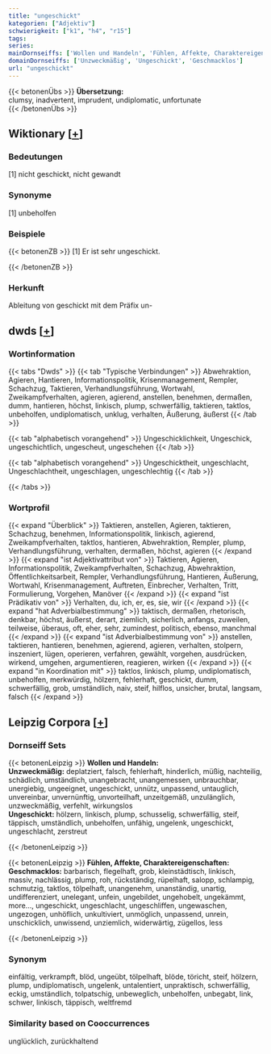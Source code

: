 ```yaml
---
title: "ungeschickt"
kategorien: ["Adjektiv"]
schwierigkeit: ["k1", "h4", "r15"]
tags:
series:
mainDornseiffs: ['Wollen und Handeln', 'Fühlen, Affekte, Charaktereigenschaften']
domainDornseiffs: ['Unzweckmäßig', 'Ungeschickt', 'Geschmacklos']
url: "ungeschickt"
---
```


{{< betonenÜbs >}}
**Übersetzung:**  
clumsy, inadvertent, imprudent, undiplomatic, unfortunate  
{{< /betonenÜbs >}}

## Wiktionary [[+](https://de.wiktionary.org/wiki/ungeschickt)]

### Bedeutungen
[1] nicht geschickt, nicht gewandt  

### Synonyme
[1] unbeholfen  

### Beispiele
{{< betonenZB >}}
[1] Er ist sehr ungeschickt.  

{{< /betonenZB >}}
### Herkunft
Ableitung von geschickt mit dem Präfix un-  



## dwds [[+](https://www.dwds.de/wb/ungeschickt)]

### Wortinformation
{{< tabs "Dwds" >}}
{{< tab "Typische Verbindungen" >}}
Abwehraktion, Agieren, Hantieren, Informationspolitik, Krisenmanagement, Rempler, Schachzug, Taktieren, Verhandlungsführung, Wortwahl, Zweikampfverhalten, agieren, agierend, anstellen, benehmen, dermaßen, dumm, hantieren, höchst, linkisch, plump, schwerfällig, taktieren, taktlos, unbeholfen, undiplomatisch, unklug, verhalten, Äußerung, äußerst
{{< /tab >}}

{{< tab "alphabetisch vorangehend" >}}
Ungeschicklichkeit, Ungeschick, ungeschichtlich, ungescheut, ungeschehen
{{< /tab >}}

{{< tab "alphabetisch vorangehend" >}}
Ungeschicktheit, ungeschlacht, Ungeschlachtheit, ungeschlagen, ungeschlechtig
{{< /tab >}}

{{< /tabs >}}

### Wortprofil
{{< expand "Überblick" >}} Taktieren, anstellen, Agieren, taktieren, Schachzug, benehmen, Informationspolitik, linkisch, agierend, Zweikampfverhalten, taktlos, hantieren, Abwehraktion, Rempler, plump, Verhandlungsführung, verhalten, dermaßen, höchst, agieren {{< /expand >}}
{{< expand "ist Adjektivattribut von" >}} Taktieren, Agieren, Informationspolitik, Zweikampfverhalten, Schachzug, Abwehraktion, Öffentlichkeitsarbeit, Rempler, Verhandlungsführung, Hantieren, Äußerung, Wortwahl, Krisenmanagement, Auftreten, Einbrecher, Verhalten, Tritt, Formulierung, Vorgehen, Manöver {{< /expand >}}
{{< expand "ist Prädikativ von" >}} Verhalten, du, ich, er, es, sie, wir {{< /expand >}}
{{< expand "hat Adverbialbestimmung" >}} taktisch, dermaßen, rhetorisch, denkbar, höchst, äußerst, derart, ziemlich, sicherlich, anfangs, zuweilen, teilweise, überaus, oft, eher, sehr, zumindest, politisch, ebenso, manchmal {{< /expand >}}
{{< expand "ist Adverbialbestimmung von" >}} anstellen, taktieren, hantieren, benehmen, agierend, agieren, verhalten, stolpern, inszeniert, lügen, operieren, verfahren, gewählt, vorgehen, ausdrücken, wirkend, umgehen, argumentieren, reagieren, wirken {{< /expand >}}
{{< expand "in Koordination mit" >}} taktlos, linkisch, plump, undiplomatisch, unbeholfen, merkwürdig, hölzern, fehlerhaft, geschickt, dumm, schwerfällig, grob, umständlich, naiv, steif, hilflos, unsicher, brutal, langsam, falsch {{< /expand >}}

## Leipzig Corpora [[+](https://corpora.uni-leipzig.de/en/res?word=ungeschickt&corpusId=deu_newscrawl-public_2018)]

### Dornseiff Sets
{{< betonenLeipzig >}}
**Wollen und Handeln:**  
**Unzweckmäßig:** deplatziert, falsch, fehlerhaft, hinderlich, müßig, nachteilig, schädlich, umständlich, unangebracht, unangemessen, unbrauchbar, unergiebig, ungeeignet, ungeschickt, unnütz, unpassend, untauglich, unvereinbar, unvernünftig, unvorteilhaft, unzeitgemäß, unzulänglich, unzweckmäßig, verfehlt, wirkungslos  
**Ungeschickt:** hölzern, linkisch, plump, schusselig, schwerfällig, steif, täppisch, umständlich, unbeholfen, unfähig, ungelenk, ungeschickt, ungeschlacht, zerstreut  

{{< /betonenLeipzig >}}


{{< betonenLeipzig >}}
**Fühlen, Affekte, Charaktereigenschaften:**  
**Geschmacklos:** barbarisch, flegelhaft, grob, kleinstädtisch, linkisch, massiv, nachlässig, plump, roh, rückständig, rüpelhaft, salopp, schlampig, schmutzig, taktlos, tölpelhaft, unangenehm, unanständig, unartig, undifferenziert, unelegant, unfein, ungebildet, ungehobelt, ungekämmt, more..., ungeschickt, ungeschlacht, ungeschliffen, ungewaschen, ungezogen, unhöflich, unkultiviert, unmöglich, unpassend, unrein, unschicklich, unwissend, unziemlich, widerwärtig, zügellos, less  

{{< /betonenLeipzig >}}

### Synonym
einfältig, verkrampft, blöd, ungeübt, tölpelhaft, blöde, töricht, steif, hölzern, plump, undiplomatisch, ungelenk, untalentiert, unpraktisch, schwerfällig, eckig, umständlich, tolpatschig, unbeweglich, unbeholfen, unbegabt, link, schwer, linkisch, täppisch, weltfremd


### Similarity based on Cooccurrences
unglücklich, zurückhaltend


